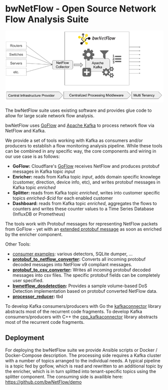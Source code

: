# bwNetFlow - Open Source Network Flow Analysis Suite

![bwNetFlow Overview](overview.png "bwNetFlow Overview")

The bwNetFlow suite uses existing software and provides
glue code to allow for large scale network flow analysis.

bwNetFlow uses [GoFlow](https://github.com/cloudflare/goflow) and
[Apache Kafka](https://kafka.apache.org/) to process network flow via NetFlow and Kafka.

We provide a set of tools working with Kafka as consumers and/or producers
to establish a flow monitoring analysis pipeline. While these tools can be combined 
in any specific way, the core components and wiring in our use case is as follows:

- **GoFlow:** Cloudflare's [GoFlow](https://github.com/cloudflare/goflow) receives NetFlow and produces protobuf messages in Kafka topic *input*
- **Enricher:** reads from Kafka topic *input*, adds domain specific knowlege (customer, direction, device info, etc), and writes protobuf messages in Kafka topic *enriched*
- **Splitter:** reads from Kafka topic *enriched*, writes into customer specific topics *enriched-$cid* for each enabled customer
- **Dashboard:** reads from Kafka topic *enriched*, aggregates the flows to counters and writes these counter values to a Time Series Database (InfluxDB or Prometheus)

The tools work with Protobuf messages for representing NetFlow packets from
GoFlow - yet with an [extended protobuf message](https://github.com/bwNetFlow/protobuf) as soon as enriched by the enricher component. 

Other Tools:

- [consumer examples](https://github.com/bwNetFlow/python-consumers): various detectors, SQLite dumper, ...
- **<a href="https://github.com/bwNetFlow/protobuf_to_netflow_converter" target="_blank">protobuf_to_netflow_converter</a>:** Converts all incoming protobuf decoded messages into NetFlow v9 compliant messages.
- **<a href="https://github.com/bwNetFlow/protobuf_to_csv_converter" target="_blank">protobuf_to_csv_converter</a>:** Writes all incoming protobuf decoded messages into csv files. The specific protobuf fields can be completely user specified.
- **<a href="https://github.com/bwNetFlow/bwnetflow_dosdetection" target="_blank">bwnetflow_dosdetection</a>:** Provides a sample volume-based DoS Detection implementation based on protobuf converted NetFlow data.
- **<a href="https://github.com/bwNetFlow/processor_reducer" target="_blank">processor_reducer</a>:** tbd

To develop Kafka consumers/producers with Go the [kafkaconnector](https://github.com/bwNetFlow/kafkaconnector) library abstracts most of the recurrent code fragments.
To develop Kafka consumers/producers with C++ the [cpp_kafkaconnector](https://github.com/bwNetFlow/cpp_kafkaconnector) library abstracts most of the recurrent code fragments.

## Deployment

For deploying the bwNetFlow suite we provide Ansible scripts or Docker / Docker-Compose description. The processing side requires a Kafka cluster with a number of topics arranged to the individual needs. A typical pipeline is a topic fed by goflow, which is read and rewritten to an additional topic by the enricher, which is in turn splitted into tenant-specific topics using the splitter component. The consuming side is availible here: https://github.com/bwNetFlow/demo
